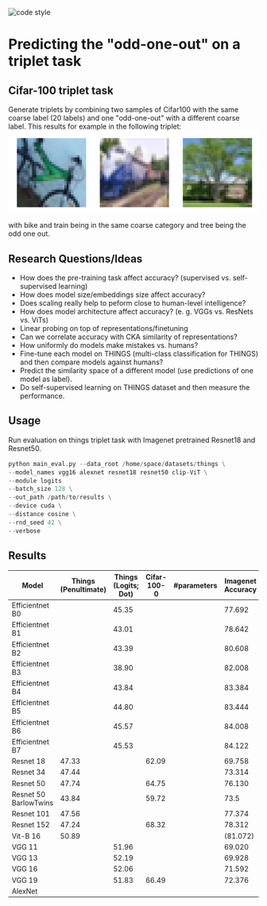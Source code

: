 ![code style](https://img.shields.io/badge/code%20style-black-black)
# Predicting the "odd-one-out" on a triplet task

## Cifar-100 triplet task
Generate triplets by combining two samples of Cifar100 with the same coarse label (20 labels) and one "odd-one-out" 
with a different coarse label. This results for example in the following triplet:
![](images/cifar_triplet_0.png)

with bike and train being in the same coarse category and tree being the odd one out.


## Research Questions/Ideas
* How does the pre-training task affect accuracy? (supervised vs. self-supervised learning)
* How does model size/embeddings size affect accuracy?
* Does scaling really help to peform close to human-level intelligence?
* How does model architecture affect accuracy? (e. g. VGGs vs. ResNets vs. ViTs)
* Linear probing on top of representations/finetuning
* Can we correlate accuracy with CKA similarity of representations?
* How uniformly do models make mistakes vs. humans?
* Fine-tune each model on THINGS (multi-class classification for THINGS) and then compare models against humans?
* Predict the similarity space of a different model (use predictions of one model as label).
* Do self-supervised learning on THINGS dataset and then measure the performance.

## Usage

Run evaluation on things triplet task with Imagenet pretrained Resnet18 and Resnet50.

```python
python main_eval.py --data_root /home/space/datasets/things \
--model_names vgg16 alexnet resnet18 resnet50 clip-ViT \
--module logits
--batch_size 128 \
--out_path /path/to/results \
--device cuda \
--distance cosine \
--rnd_seed 42 \
--verbose
```

## Results
| Model                 | Things (Penultimate) | Things (Logits; Dot) | Cifar-100-0 | #parameters | Imagenet Accuracy |
|-----------------------|----------------------|----------------------|-------------|-------------|-------------------|
| Efficientnet B0       |                      | 45.35                |             |             | 77.692            |
| Efficientnet B1       |                      | 43.01                |             |             | 78.642            |
| Efficientnet B2       |                      | 43.39                |             |             | 80.608            |
| Efficientnet B3       |                      | 38.90                |             |             | 82.008            |
| Efficientnet B4       |                      | 43.84                |             |             | 83.384            |
| Efficientnet B5       |                      | 44.80                |             |             | 83.444            |
| Efficientnet B6       |                      | 45.57                |             |             | 84.008            |
| Efficientnet B7       |                      | 45.53                |             |             | 84.122            |
| Resnet 18             | 47.33                |                      | 62.09       |             | 69.758            |
| Resnet 34             | 47.44                |                      |             |             | 73.314            |
| Resnet 50             | 47.74                |                      | 64.75       |             | 76.130            |
| Resnet 50 BarlowTwins | 43.84                |                      | 59.72       |             | 73.5              |
| Resnet 101            | 47.56                |                      |             |             | 77.374            |
| Resnet 152            | 47.24                |                      | 68.32       |             | 78.312            |
| Vit-B 16              | 50.89                |                      |             |             | (81.072)          |
| VGG 11                |                      | 51.96                |             |             | 69.020            |
| VGG 13                |                      | 52.19                |             |             | 69.928            |
| VGG 16                |                      | 52.06                |             |             | 71.592            |
| VGG 19                |                      | 51.83                | 66.49       |             | 72.376            |
| AlexNet               |                      |                      |             |             |                   |

